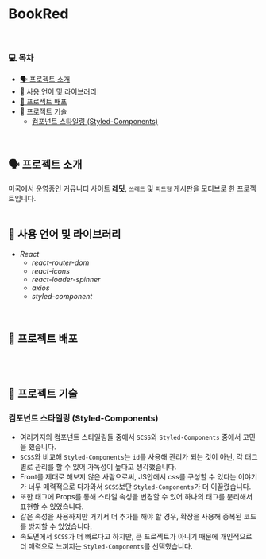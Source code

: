 # BookRed   
<br>

### 💻  목차
* [🗣 프로젝트 소개](#-프로젝트-소개)
* [🏫 사용 언어 및 라이브러리](#-사용-언어-및-라이브러리)
* [📀 프로젝트 배포](#-프로젝트-배포) 
* [📄 프로젝트 기술](#-프로젝트-기술)
  - [컴포넌트 스타일링 (Styled-Components)](#컴포넌트-스타일링-styled-components)
</br>

## 🗣 프로젝트 소개   
미국에서 운영중인 커뮤니티 사이트 [__레딧__](www.reddit.com, "Go Reddit"), `쓰레드` 및 `피드형` 게시판을 모티브로 한 프로젝트입니다.
</br>
</br>

## 🏫 사용 언어 및 라이브러리
- *React*
  - *react-router-dom*
  - *react-icons*
  - *react-loader-spinner*
  - *axios*
  - *styled-component*  
</br>

## 📀 프로젝트 배포       

</br>
</br>

## 📄 프로젝트 기술

### 컴포넌트 스타일링 (Styled-Components)
- 여러가지의 컴포넌트 스타일링들 중에서 `SCSS`와 `Styled-Components` 중에서 고민을 했습니다.
- `SCSS`와 비교해 `Styled-Components`는 `id`를 사용해 관리가 되는 것이 아닌, 각 태그별로 관리를 할 수 있어 가독성이 높다고 생각했습니다.
- Front를 제대로 해보지 않은 사람으로써, JS안에서 css를 구성할 수 있다는 이야기가 너무 매력적으로 다가와서 `SCSS`보단 `Styled-Components`가 더 이끌렸습니다.
- 또한 태그에 Props를 통해 스타일 속성을 변경할 수 있어 하나의 태그를 분리해서 표현할 수 있었습니다.
- 같은 속성을 사용하지만 거기서 더 추가를 해야 할 경우, 확장을 사용해 중복된 코드를 방지할 수 있었습니다.
- 속도면에서 `SCSS`가 더 빠르다고 하지만, 큰 프로젝트가 아니기 때문에 개인적으로 더 매력으로 느껴지는 `Styled-Components`를 선택했습니다.
